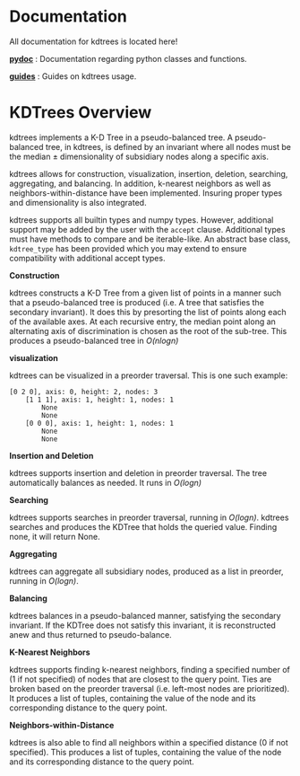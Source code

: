 # Documentation

All documentation for kdtrees is located here!

[**pydoc**](pydoc) : Documentation regarding python classes and functions.

[**guides**](guides) : Guides on kdtrees usage.

# KDTrees Overview

kdtrees implements a K-D Tree in a pseudo-balanced tree. A pseudo-balanced tree, in kdtrees, is defined by an invariant where all nodes must be the median ± dimensionality of subsidiary nodes along a specific axis.

kdtrees allows for construction, visualization, insertion, deletion, searching, aggregating, and balancing. In addition, k-nearest neighbors as well as neighbors-within-distance have been implemented. Insuring proper types and dimensionality is also integrated.

kdtrees supports all builtin types and numpy types. However, additional support may be added by the user with the `accept` clause. Additional types must have methods to compare and be iterable-like. An abstract base class, `kdtree_type` has been provided which you may extend to ensure compatibility with additional accept types.

**Construction**

kdtrees constructs a K-D Tree from a given list of points in a manner such that a pseudo-balanced tree is produced (i.e. A tree that satisfies the secondary invariant). It does this by presorting the list of points along each of the available axes. At each recursive entry, the median point along an alternating axis of discrimination is chosen as the root of the sub-tree. This produces a pseudo-balanced tree in *O(nlogn)*

**visualization**

kdtrees can be visualized in a preorder traversal. This is one such example:

```
[0 2 0], axis: 0, height: 2, nodes: 3
	[1 1 1], axis: 1, height: 1, nodes: 1
		None
		None
	[0 0 0], axis: 1, height: 1, nodes: 1
		None
		None
```

**Insertion and Deletion**

kdtrees supports insertion and deletion in preorder traversal. The tree automatically balances as needed. It runs in *O(logn)*

**Searching**

kdtrees supports searches in preorder traversal, running in *O(logn)*. kdtrees searches and produces the KDTree that holds the queried value. Finding none, it will return None.

**Aggregating**

kdtrees can aggregate all subsidiary nodes, produced as a list in preorder, running in *O(logn)*.

**Balancing**

kdtrees balances in a pseudo-balanced manner, satisfying the secondary invariant. If the KDTree does not satisfy this invariant, it is reconstructed anew and thus returned to pseudo-balance.

**K-Nearest Neighbors**

kdtrees supports finding k-nearest neighbors, finding a specified number of (1 if not specified) of nodes that are closest to the query point. Ties are broken based on the preorder traversal (i.e. left-most nodes are prioritized). It produces a list of tuples, containing the value of the node and its corresponding distance to the query point.

**Neighbors-within-Distance**

kdtrees is also able to find all neighbors within a specified distance (0 if not specified). This produces a list of tuples, containing the value of the node and its corresponding distance to the query point.
